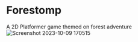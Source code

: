 # Forestomp
A 2D Platformer game themed on forest adventure
![Screenshot 2023-10-09 170515](https://github.com/dajaispa/Forestomp/assets/125565341/8f56bb9e-8092-46d4-96db-382d2525cbfc)

